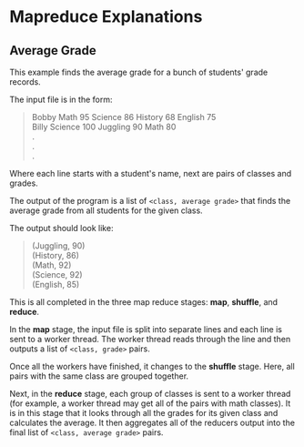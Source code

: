 Mapreduce Explanations
=========

Average Grade
-------------------------
This example finds the average grade for a bunch of students' grade records.
  
The input file is in the form:
> Bobby Math 95 Science 86 History 68 English 75  
> Billy Science 100 Juggling 90 Math 80  
> .  
> .  
> .

Where each line starts with a student's name, next are pairs of classes and grades.  
  
The output of the program is a list of `<class, average grade>` that finds the average grade from all students for the given class. 
  
The output should look like:
> (Juggling, 90)  
> (History, 86)  
> (Math, 92)  
> (Science, 92)  
> (English, 85)  

This is all completed in the three map reduce stages: **map**, **shuffle**, and **reduce**.
  
In the **map** stage, the input file is split into separate lines and each line is sent to a worker thread. The worker thread reads through the line and then outputs a list of `<class, grade>` pairs.
  
Once all the workers have finished, it changes to the **shuffle** stage. Here, all pairs with the same class are grouped together.
  
Next, in the **reduce** stage, each group of classes is sent to a worker thread (for example, a worker thread may get all of the pairs with math classes). It is in this stage that it looks through all the grades for its given class and calculates the average. It then aggregates all of the reducers output into the final list of `<class, average grade>` pairs.
